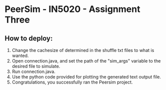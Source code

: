 # PeerSim - IN5020 - Assignment Three

## How to deploy:
1. Change the cachesize of determined in the shuffle txt files to what is wanted.  
2. Open connection.java, and set the path of the "sim_args" variable to the desired file to simulate.
3. Run connection.java.
4. Use the python code provided for plotting the generated text output file.
5. Congratulations, you successfully ran the Peersim project.


